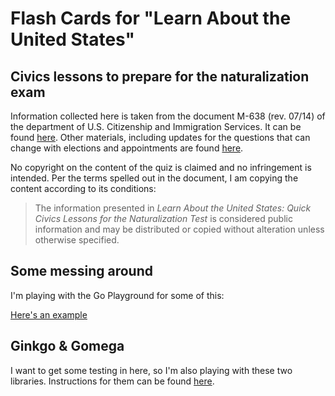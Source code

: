 # Flash Cards for "Learn About the United States"
## Civics lessons to prepare for the naturalization exam

Information collected here is taken from the document 
M-638 (rev. 07/14) of the department of U.S. Citizenship 
and Immigration Services. It can be found 
[here][1]. Other materials, including updates for the questions that can change with elections and appointments are found [here][2].

No copyright on the content of the quiz is claimed and no infringement 
is intended. Per the terms spelled out in the document, I am copying the 
content according to its conditions:

>The information presented in _Learn About the United States: Quick Civics Lessons 
for the Naturalization Test_ is considered public information and may be 
distributed or copied without alteration unless otherwise specified.

## Some messing around
I'm playing with the Go Playground for some of this:

[Here's an example][3]

## Ginkgo & Gomega
I want to get some testing in here, so I'm also playing with these two libraries. Instructions for them can be found [here][4].

[1]: https://www.uscis.gov/sites/default/files/USCIS/Office%20of%20Citizenship/Citizenship%20Resource%20Center%20Site/Publications/PDFs/M-638_red.pdf

[2]: https://www.uscis.gov/citizenship/learners/study-test/study-materials-civics-test

[3]: https://play.golang.org/p/Se0O7vQjGTc

[4]: https://onsi.github.io/ginkgo/
